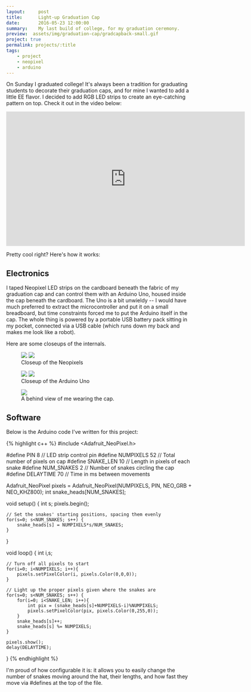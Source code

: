 ```yaml
---
layout:     post
title:      Light-up Graduation Cap
date:       2016-05-23 12:00:00
summary:    My last build of college, for my graduation ceremony.
preview:  assets/img/graduation-cap/gradcapback-small.gif
project: true
permalink: projects/:title
tags:
    - project
    - neopixel
    - arduino
---
```


On Sunday I graduated college! It's always been a tradition for graduating students to decorate their graduation caps, and for mine I wanted to add a little EE flavor. I decided to add RGB LED strips to create an eye-catching pattern on top. Check it out in the video below:

<iframe width="640" height="360" src="https://www.youtube.com/embed/VzNShGp1zbs"
frameborder="0" allowfullscreen></iframe>
<br />

Pretty cool right? Here's how it works:

Electronics
-----------

I taped Neopixel LED strips on the cardboard beneath the
fabric of my graduation cap and can control them with an Arduino Uno, housed
inside the cap beneath the cardboard. The Uno is a bit unwieldy -- I would have
much preferred to extract the microcontroller and put it on a small breadboard,
but time constraints forced me to put the Arduino itself in the cap. The whole
thing is powered by a portable USB battery pack sitting in my pocket, connected
via a USB cable (which runs down my back and makes me look like a robot). 

Here are some closeups of the internals. 

<figure class="half">
    <a href="/assets/img/graduation-cap/neopixel1.jpg"><img src="/assets/img/graduation-cap/neopixel1.jpg"></a>
    <a href="/assets/img/graduation-cap/neopixel3.jpg"><img src="/assets/img/graduation-cap/neopixel3.jpg"></a>
    <figcaption>Closeup of the Neopixels</figcaption>
</figure>

<figure class="half">
    <a href="/assets/img/graduation-cap/arduino1.jpg"><img src="/assets/img/graduation-cap/arduino1.jpg"></a>
    <a href="/assets/img/graduation-cap/arduino2.jpg"><img src="/assets/img/graduation-cap/arduino2.jpg"></a>
    <figcaption>Closeup of the Arduino Uno</figcaption>
</figure>

<figure>
    <a href="/assets/img/graduation-cap/gradcapback.gif"><img src="/assets/img/graduation-cap/gradcapback.gif"></a>
    <figcaption>A behind view of me wearing the cap.</figcaption>
</figure>

Software
--------

Below is the Arduino code I've written for this project:

{% highlight c++ %}
#include <Adafruit_NeoPixel.h>

#define PIN  8           // LED strip control pin
#define NUMPIXELS    52  // Total number of pixels on cap
#define SNAKE_LEN    10  // Length in pixels of each snake
#define NUM_SNAKES   2   // Number of snakes circling the cap
#define DELAYTIME    70  // Time in ms between movements

Adafruit_NeoPixel pixels = Adafruit_NeoPixel(NUMPIXELS, PIN, 
        NEO_GRB + NEO_KHZ800);
int snake_heads[NUM_SNAKES];

void setup() {
    int s;
    pixels.begin();

    // Set the snakes' starting positions, spacing them evenly
    for(s=0; s<NUM_SNAKES; s++) {
        snake_heads[s] = NUMPIXELS*s/NUM_SNAKES;
    }
}

void loop() {
    int i,s;

    // Turn off all pixels to start
    for(i=0; i<NUMPIXELS; i++){
        pixels.setPixelColor(i, pixels.Color(0,0,0));
    }

    // Light up the proper pixels given where the snakes are
    for(s=0; s<NUM_SNAKES; s++) {
        for(i=0; i<SNAKE_LEN; i++){
            int pix = (snake_heads[s]+NUMPIXELS-i)%NUMPIXELS;
            pixels.setPixelColor(pix, pixels.Color(0,255,0));
        }
        snake_heads[s]++;
        snake_heads[s] %= NUMPIXELS;
    }

    pixels.show();
    delay(DELAYTIME);
}
{% endhighlight %}

I'm proud of how configurable it is: it allows you to easily change the number of snakes moving around the hat, their lengths, and how fast they move via #defines at the top of the file.
